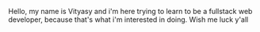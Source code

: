 Hello, my name is Vityasy and i'm here trying to learn to be a fullstack web developer, because that's what i'm interested in doing.
Wish me luck y'all
